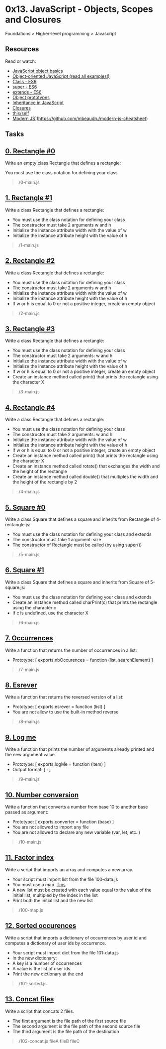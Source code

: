 # 0x13. JavaScript - Objects, Scopes and Closures
 Foundations > Higher-level programming > Javascript
 
 ## Resources
Read or watch:

* [JavaScript object basics](https://developer.mozilla.org/en-US/docs/Learn/JavaScript/Objects/Basics)
* [Object-oriented JavaScript (read all examples!)](https://developer.mozilla.org/en-US/docs/Learn/JavaScript/Objects/Object-oriented_JS)
* [Class - ES6](https://developer.mozilla.org/en-US/docs/Web/JavaScript/Reference/Classes)
* [super - ES6](https://developer.mozilla.org/en-US/docs/Web/JavaScript/Reference/Operators/super)
* [extends - ES6](https://developer.mozilla.org/en-US/docs/Web/JavaScript/Reference/Classes/extends)
* [Object prototypes](https://developer.mozilla.org/en-US/docs/Learn/JavaScript/Objects/Object_prototypes)
* [Inheritance in JavaScript](https://developer.mozilla.org/en-US/docs/Learn/JavaScript/Objects/Inheritance)
* [Closures](https://developer.mozilla.org/en-US/docs/Web/JavaScript/Closures)
* [this/self](https://alistapart.com/article/getoutbindingsituations/)
* [Modern JS]()](https://github.com/mbeaudru/modern-js-cheatsheet)

## Tasks

## [0. Rectangle #0](./0-rectangle.js)
  Write an empty class Rectangle that defines a rectangle:

You must use the class notation for defining your class

> ./0-main.js

## [1. Rectangle #1](./1-rectangle.js)
  Write a class Rectangle that defines a rectangle:
* You must use the class notation for defining your class
* The constructor must take 2 arguments w and h
* Initialize the instance attribute width with the value of w
* Initialize the instance attribute height with the value of h
> ./1-main.js

## [2. Rectangle #2](./2-rectangle.js)
  Write a class Rectangle that defines a rectangle:
* You must use the class notation for defining your class
* The constructor must take 2 arguments w and h
* Initialize the instance attribute width with the value of w
* Initialize the instance attribute height with the value of h
* If w or h is equal to 0 or not a positive integer, create an empty object
> ./2-main.js

## [3. Rectangle #3](./3-rectangle.js)
  Write a class Rectangle that defines a rectangle:
* You must use the class notation for defining your class
* The constructor must take 2 arguments: w and h
* Initialize the instance attribute width with the value of w
* Initialize the instance attribute height with the value of h
* If w or h is equal to 0 or not a positive integer, create an empty object
* Create an instance method called print() that prints the rectangle using the character X
> ./3-main.js

## [4. Rectangle #4](./4-rectangle.js)
  Write a class Rectangle that defines a rectangle:
* You must use the class notation for defining your class
* The constructor must take 2 arguments: w and h
* Initialize the instance attribute width with the value of w
* Initialize the instance attribute height with the value of h
* If w or h is equal to 0 or not a positive integer, create an empty object
* Create an instance method called print() that prints the rectangle using the character X
* Create an instance method called rotate() that exchanges the width and the height of the rectangle
* Create an instance method called double() that multiples the width and the height of the rectangle by 2

> ./4-main.js

## [5. Square #0](./5-square.js)
  Write a class Square that defines a square and inherits from Rectangle of 4-rectangle.js:
* You must use the class notation for defining your class and extends
* The constructor must take 1 argument: size
* The constructor of Rectangle must be called (by using super())
> ./5-main.js

## [6. Square #1](./6-square.js)
  Write a class Square that defines a square and inherits from Square of 5-square.js:
* You must use the class notation for defining your class and extends
* Create an instance method called charPrint(c) that prints the rectangle using the character c
* If c is undefined, use the character X
> ./6-main.js

## [7. Occurrences](./7-occurrences.js)
  Write a function that returns the number of occurrences in a list:
* Prototype: [ exports.nbOccurences = function (list, searchElement) ]
> ./7-main.js

## [8. Esrever](./8-esrever.js)
  Write a function that returns the reversed version of a list:
* Prototype: [ exports.esrever = function (list) ]
* You are not allow to use the built-in method reverse
> ./8-main.js

## [9. Log me](./9-logme.js)
  Write a function that prints the number of arguments already printed and the new argument value.
* Prototype: [ exports.logMe = function (item) ]
* Output format: [ <number arguments already printed>: <current argument value> ]
> ./9-main.js

## [10. Number conversion](./10-converter.js)
  Write a function that converts a number from base 10 to another base passed as argument:
* Prototype: [ exports.converter = function (base) ]
* You are not allowed to import any file
* You are not allowed to declare any new variable (var, let, etc..)
> ./10-main.js

## [11. Factor index](./100-map.js)
  Write a script that imports an array and computes a new array.
* Your script must import list from the file 100-data.js
* You must use a map. [Tips](https://developer.mozilla.org/en-US/docs/Web/JavaScript/Reference/Global_Objects/Array/map?v=control)
* A new list must be created with each value equal to the value of the initial list, multipled by the index in the list
* Print both the initial list and the new list
> ./100-map.js 

## [12. Sorted occurences](./101-sorted.js )
  Write a script that imports a dictionary of occurrences by user id and computes a dictionary of user ids by occurrence.
* Your script must import dict from the file 101-data.js
* In the new dictionary:
* A key is a number of occurrences
* A value is the list of user ids
* Print the new dictionary at the end
> ./101-sorted.js 

## [13. Concat files](./102-concat.js)
  Write a script that concats 2 files.
* The first argument is the file path of the first source file
* The second argument is the file path of the second source file
* The third argument is the file path of the destination
> ./102-concat.js fileA fileB fileC

